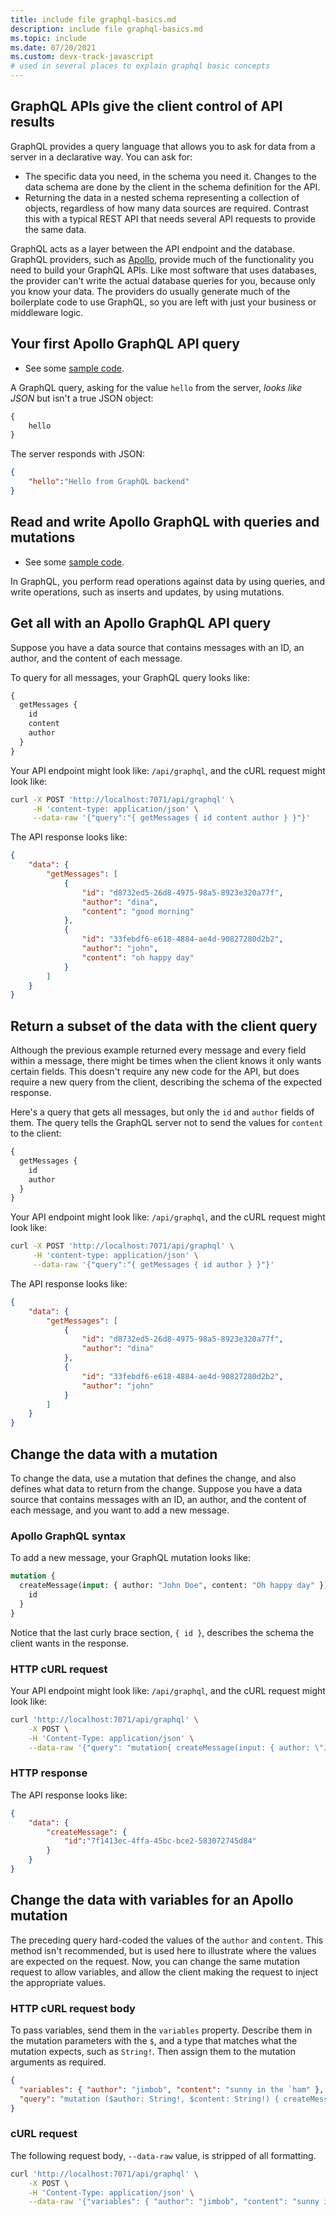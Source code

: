 ```yaml
---
title: include file graphql-basics.md
description: include file graphql-basics.md 
ms.topic: include
ms.date: 07/20/2021
ms.custom: devx-track-javascript
# used in several places to explain graphql basic concepts
---
```


## GraphQL APIs give the client control of API results

GraphQL provides a query language that allows you to ask for data from a server in a declarative way. You can ask for:

* The specific data you need, in the schema you need it. Changes to the data schema are done by the client in the schema definition for the API.
* Returning the data in a nested schema representing a collection of objects, regardless of how many data sources are required. Contrast this with a typical REST API that needs several API requests to provide the same data.

GraphQL acts as a layer between the API endpoint and the database. GraphQL providers, such as [Apollo](https://www.apollographql.com/), provide much of the functionality you need to build your GraphQL APIs. Like most software that uses databases, the provider can't write the actual database queries for you, because only you know your data. The providers do usually generate much of the boilerplate code to use GraphQL, so you are left with just your business or middleware logic.  

## Your first Apollo GraphQL API query

* See some [sample code](https://github.com/azure-samples/js-e2e-azure-function-graphql-hello).

A GraphQL query, asking for the value `hello` from the server, _looks like JSON_ but isn't a true JSON object:

```graphql
{
    hello
}
```

The server responds with JSON:

```json
{
    "hello":"Hello from GraphQL backend"
}
```

## Read and write Apollo GraphQL with queries and mutations

* See some [sample code](https://github.com/azure-samples/js-e2e-azure-function-graphql-crud-operations).

In GraphQL, you perform read operations against data by using queries, and write operations, such as inserts and updates, by using mutations.

## Get all with an Apollo GraphQL API query

Suppose you have a data source that contains messages with an ID, an author, and the content of each message. 

To query for all messages, your GraphQL query looks like:

```graphql
{
  getMessages {
    id
    content
    author
  }
}
```

Your API endpoint might look like: `/api/graphql`, and the cURL request might look like:

```bash
curl -X POST 'http://localhost:7071/api/graphql' \
     -H 'content-type: application/json' \
     --data-raw '{"query":"{ getMessages { id content author } }"}'
```

The API response looks like:

```json
{
    "data": {
        "getMessages": [
            {
                "id": "d8732ed5-26d8-4975-98a5-8923e320a77f",
                "author": "dina",
                "content": "good morning"
            },
            {
                "id": "33febdf6-e618-4884-ae4d-90827280d2b2",
                "author": "john",
                "content": "oh happy day"
            }
        ]
    }
}
```

## Return a subset of the data with the client query

Although the previous example returned every message and every field within a message, there might be times when the client knows it only wants certain fields. This doesn't require any new code for the API, but does require a new query from the client, describing the schema of the expected response.

Here's a query that gets all messages, but only the `id` and `author` fields of them. The query tells the GraphQL server not to send the values for `content` to the client:

```graphql
{
  getMessages {
    id
    author
  }
}

```

Your API endpoint might look like: `/api/graphql`, and the cURL request might look like:

```bash
curl -X POST 'http://localhost:7071/api/graphql' \
     -H 'content-type: application/json' \
     --data-raw '{"query":"{ getMessages { id author } }"}'
```

The API response looks like:

```json
{
    "data": {
        "getMessages": [
            {
                "id": "d8732ed5-26d8-4975-98a5-8923e320a77f",
                "author": "dina"
            },
            {
                "id": "33febdf6-e618-4884-ae4d-90827280d2b2",
                "author": "john"
            }
        ]
    }
}
```

## Change the data with a mutation

To change the data, use a mutation that defines the change, and also defines what data to return from the change. Suppose you have a data source that contains messages with an ID, an author, and the content of each message, and you want to add a new message. 

### Apollo GraphQL syntax

To add a new message, your GraphQL mutation looks like:

```graphql
mutation {
  createMessage(input: { author: "John Doe", content: "Oh happy day" }) {
    id
  }
}
```

Notice that the last curly brace section, `{ id }`, describes the schema the client wants in the response.

### HTTP cURL request

Your API endpoint might look like: `/api/graphql`, and the cURL request might look like:

```bash
curl 'http://localhost:7071/api/graphql' \
    -X POST \
    -H 'Content-Type: application/json' \
    --data-raw '{"query": "mutation{ createMessage(input: { author: \"John Doe\", content: \"Oh happy day\" }){ id } }"}'
```

### HTTP response

The API response looks like:

```json
{
    "data": {
        "createMessage": {
            "id":"7f1413ec-4ffa-45bc-bce2-583072745d84"
        }
    }
}
```

## Change the data with variables for an Apollo mutation

The preceding query hard-coded the values of the `author` and `content`. This method isn't recommended, but is used here to illustrate where the values are expected on the request. Now, you can change the same mutation request to allow variables, and allow the client making the request to inject the appropriate values. 

### HTTP cURL request body

To pass variables, send them in the `variables` property. Describe them in the mutation parameters with the `$`, and a type that matches what the mutation expects, such as `String!`. Then assign them to the mutation arguments as required.

```json
{
  "variables": { "author": "jimbob", "content": "sunny in the `ham" },
  "query": "mutation ($author: String!, $content: String!) { createMessage(input: { author: $author, content: $content }){ id }}"
}
```

### cURL request

The following request body, `--data-raw` value, is stripped of all formatting.

```bash
curl 'http://localhost:7071/api/graphql' \
    -X POST \
    -H 'Content-Type: application/json' \
    --data-raw '{"variables": { "author": "jimbob", "content": "sunny in the `ham" },"query": "mutation ($author: String!, $content: String!){ createMessage(input: { author: $author, content: $content }){ id } }"}'
```

